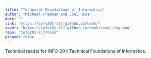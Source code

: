 ```yaml
---
title: "Technical Foundations of Informatics"
author: "Michael Freeman and Joel Ross"
date: ""
link: "https://info201-s17.github.io/book/"
cover: "https://info201-s17.github.io/book/cover-img.png"
repo: "info201-s17/book"
pinned: false
---
```


Technical reader for INFO-201: Technical Foundations of Informatics.
